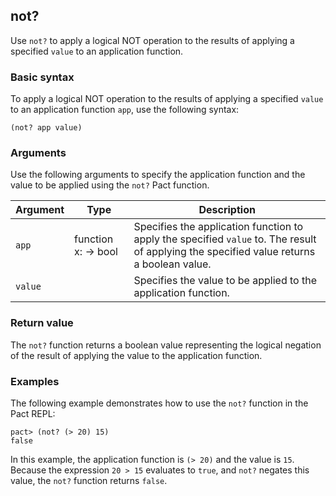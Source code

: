 ## not?

Use `not?` to apply a logical NOT operation to the results of applying a specified `value` to an application function.

### Basic syntax

To apply a logical NOT operation to the results of applying a specified `value` to an application function `app`, use the following syntax:

```pact
(not? app value)
```

### Arguments

Use the following arguments to specify the application function and the value to be applied using the `not?` Pact function.

| Argument | Type | Description |
| --- | --- | --- |
| `app` | function x:<r> -> bool | Specifies the application function to apply the specified `value` to. The result of applying the specified value returns a boolean value. |
| `value` | <r> | Specifies the value to be applied to the application function. |

### Return value

The `not?` function returns a boolean value representing the logical negation of the result of applying the value to the application function.

### Examples

The following example demonstrates how to use the `not?` function in the Pact REPL:

```pact
pact> (not? (> 20) 15)
false
```

In this example, the application function is `(> 20)` and the value is `15`. Because the expression `20 > 15` evaluates to `true`, and `not?` negates this value, the `not?` function returns `false`.
